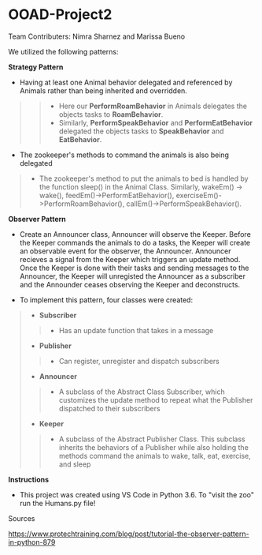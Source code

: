 # OOAD-Project2
Team Contributers: Nimra Sharnez and Marissa Bueno 

We utilized the following patterns:

**Strategy Pattern**
* Having at least one Animal behavior delegated and referenced by Animals rather than being inherited and overridden.
>>* Here our **PerformRoamBehavior** in Animals delegates the objects tasks to  **RoamBehavior**. 
>>* Similarly, **PerformSpeakBehavior** and **PerformEatBehavior** delegated the objects tasks to **SpeakBehavior** and **EatBehavior**.
* The zookeeper's methods to command the animals is also being delegated
>* The zookeeper's method to put the animals to bed is handled by the function sleep() in the Animal Class. Similarly, wakeEm() -> wake(), feedEm()->PerformEatBehavior(), exerciseEm()->PerformRoamBehavior(), callEm()->PerformSpeakBehavior().

**Observer Pattern**
*  Create an Announcer class, Announcer will observe the Keeper. Before the Keeper commands the animals to do a tasks, the Keeper will create an observable event for the observer, the Announcer. Announcer recieves a signal from the Keeper which triggers an update method.
Once the Keeper is done with their tasks and sending messages to the Announcer, the Keeper will unregisted the Announcer as a subscriber and the Announder ceases observing the Keeper and deconstructs.

* To implement this pattern, four classes were created:
>* **Subscriber**
>>* Has an update function that takes in a message
>* **Publisher**
>>* Can register, unregister and dispatch subscribers
>* **Announcer** 
>>* A subclass of the Abstract Class Subscriber, which customizes the update method to repeat what the Publisher dispatched to their subscribers
>* **Keeper** 
>>* A subclass of the Abstract Publisher Class. This subclass inherits the behaviors of a Publisher while also holding the methods command the animals to wake, talk, eat, exercise, and sleep

**Instructions**
* This project was created using VS Code in Python 3.6. To "visit the zoo" run the Humans.py file! 


Sources

https://www.protechtraining.com/blog/post/tutorial-the-observer-pattern-in-python-879
